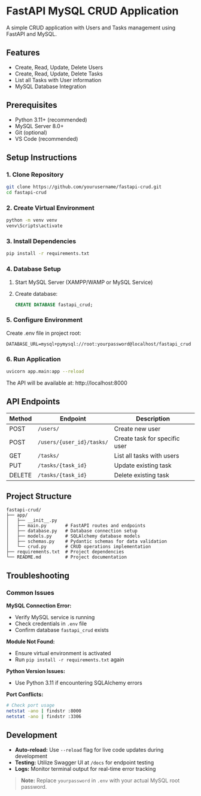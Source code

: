 # FastAPI MySQL CRUD Application

A simple CRUD application with Users and Tasks management using FastAPI and MySQL.

## Features
- Create, Read, Update, Delete Users
- Create, Read, Update, Delete Tasks
- List all Tasks with User information
- MySQL Database Integration

## Prerequisites
- Python 3.11+ (recommended)
- MySQL Server 8.0+
- Git (optional)
- VS Code (recommended)

## Setup Instructions

### 1. Clone Repository
```bash
git clone https://github.com/yourusername/fastapi-crud.git
cd fastapi-crud
```

### 2. Create Virtual Environment
```bash
python -m venv venv
venv\Scripts\activate
```

### 3. Install Dependencies
```bash
pip install -r requirements.txt
```
### 4. Database Setup
1. Start MySQL Server (XAMPP/WAMP or MySQL Service)
2. Create database:

    ```sql
    CREATE DATABASE fastapi_crud;
    ```
### 5. Configure Environment
Create .env file in project root:

```env
DATABASE_URL=mysql+pymysql://root:yourpassword@localhost/fastapi_crud
```

### 6. Run Application
```bash
uvicorn app.main:app --reload
```
The API will be available at: http://localhost:8000

## API Endpoints

| Method | Endpoint                | Description                  |
|--------|-------------------------|------------------------------|
| POST   | `/users/`               | Create new user              |
| POST   | `/users/{user_id}/tasks/` | Create task for specific user|
| GET    | `/tasks/`               | List all tasks with users    |
| PUT    | `/tasks/{task_id}`      | Update existing task         |
| DELETE | `/tasks/{task_id}`      | Delete existing task         |

## Project Structure

```text
fastapi-crud/
├── app/
│   ├── __init__.py
│   ├── main.py       # FastAPI routes and endpoints
│   ├── database.py   # Database connection setup
│   ├── models.py     # SQLAlchemy database models
│   ├── schemas.py    # Pydantic schemas for data validation
│   └── crud.py       # CRUD operations implementation
├── requirements.txt  # Project dependencies
└── README.md         # Project documentation
```

## Troubleshooting

### Common Issues

**MySQL Connection Error:**
- Verify MySQL service is running
- Check credentials in `.env` file
- Confirm database `fastapi_crud` exists

**Module Not Found:**
- Ensure virtual environment is activated
- Run `pip install -r requirements.txt` again

**Python Version Issues:**
- Use Python 3.11 if encountering SQLAlchemy errors

**Port Conflicts:**
```bash
# Check port usage
netstat -ano | findstr :8000
netstat -ano | findstr :3306
```

## Development

- **Auto-reload:** Use `--reload` flag for live code updates during development
- **Testing:** Utilize Swagger UI at `/docs` for endpoint testing
- **Logs:** Monitor terminal output for real-time error tracking


> **Note:** Replace `yourpassword` in `.env` with your actual MySQL root password.  
